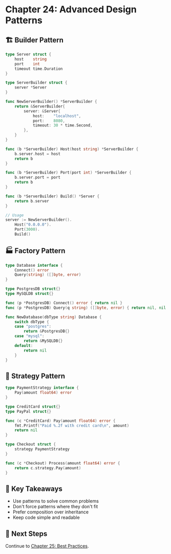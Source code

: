 # Chapter 24: Advanced Design Patterns

## 🏗️ Builder Pattern

```go
type Server struct {
    host    string
    port    int
    timeout time.Duration
}

type ServerBuilder struct {
    server *Server
}

func NewServerBuilder() *ServerBuilder {
    return &ServerBuilder{
        server: &Server{
            host:    "localhost",
            port:    8080,
            timeout: 30 * time.Second,
        },
    }
}

func (b *ServerBuilder) Host(host string) *ServerBuilder {
    b.server.host = host
    return b
}

func (b *ServerBuilder) Port(port int) *ServerBuilder {
    b.server.port = port
    return b
}

func (b *ServerBuilder) Build() *Server {
    return b.server
}

// Usage
server := NewServerBuilder().
    Host("0.0.0.0").
    Port(3000).
    Build()
```

## 🏭 Factory Pattern

```go
type Database interface {
    Connect() error
    Query(string) ([]byte, error)
}

type PostgresDB struct{}
type MySQLDB struct{}

func (p *PostgresDB) Connect() error { return nil }
func (p *PostgresDB) Query(q string) ([]byte, error) { return nil, nil }

func NewDatabase(dbType string) Database {
    switch dbType {
    case "postgres":
        return &PostgresDB{}
    case "mysql":
        return &MySQLDB{}
    default:
        return nil
    }
}
```

## 🎯 Strategy Pattern

```go
type PaymentStrategy interface {
    Pay(amount float64) error
}

type CreditCard struct{}
type PayPal struct{}

func (c *CreditCard) Pay(amount float64) error {
    fmt.Printf("Paid %.2f with credit card\n", amount)
    return nil
}

type Checkout struct {
    strategy PaymentStrategy
}

func (c *Checkout) Process(amount float64) error {
    return c.strategy.Pay(amount)
}
```

## 🔑 Key Takeaways

- Use patterns to solve common problems
- Don't force patterns where they don't fit
- Prefer composition over inheritance
- Keep code simple and readable

## 📖 Next Steps

Continue to [Chapter 25: Best Practices](25-best-practices.md).


